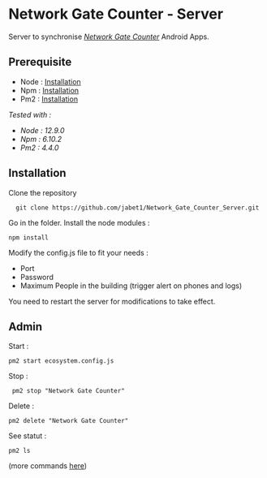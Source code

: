 # Network Gate Counter - Server

Server to synchronise *[Network Gate Counter](https://play.google.com/store/apps/details?id=com.networkgatecounter)* Android Apps.


## Prerequisite

 - Node : [Installation](https://www.npmjs.com/get-npm)
 - Npm  : [Installation](https://www.npmjs.com/get-npm)
 - Pm2 : [Installation](https://pm2.keymetrics.io/docs/usage/quick-start/)

*Tested with :*
 - *Node : 12.9.0*
 - *Npm  : 6.10.2*
 - *Pm2 : 4.4.0*



## Installation

Clone the repository

      git clone https://github.com/jabet1/Network_Gate_Counter_Server.git

Go in the folder.
Install the node modules :

    npm install

Modify the config.js file to fit your needs :

 - Port
 - Password
 - Maximum People in the building (trigger alert on phones and logs)

You need to restart the server for modifications to take effect.
## Admin


Start :

    pm2 start ecosystem.config.js

Stop : 	

     pm2 stop "Network Gate Counter"
Delete :

    pm2 delete "Network Gate Counter"

See statut :

    pm2 ls

(more commands [here](https://pm2.keymetrics.io/docs/usage/pm2-doc-single-page/#managing-processes))
